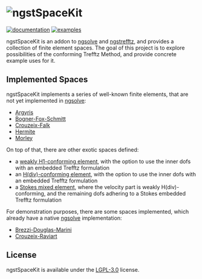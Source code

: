 # ![ngstSpaceKit](./assets/banner.png)

[![documentation](https://img.shields.io/badge/ngstSpaceKit-documentation-blue?logo=bookstack)](https://johann-cm.codeberg.page/ngstspacekit/docs/index.html)
[![examples](https://img.shields.io/badge/ngstSpaceKit-examples-%23F37626?logo=jupyter&logoColor=%23F37626)](https://johann-cm.codeberg.page/ngstspacekit/examples/index.html)

ngstSpaceKit is an addon to [ngsolve](https://ngsolve.org/) and [ngstrefftz](https://github.com/paulSt/ngstrefftz),
and provides a collection of finite element spaces.
The goal of this project is to explore possibilities of the conforming Trefftz Method,
and provide concrete example uses for it.

## Implemented Spaces

ngstSpaceKit implements a series of well-known finite elements,
that are not yet implemented in [ngsolve](https://ngsolve.org/):
- [Argyris](https://johann-cm.codeberg.page/ngstspacekit/docs/ngstSpaceKit.html#Argyris)
- [Bogner-Fox-Schmitt](https://johann-cm.codeberg.page/ngstspacekit/docs/ngstSpaceKit.html#BognerFoxSchmitt)
- [Crouzeix-Falk](https://johann-cm.codeberg.page/ngstspacekit/docs/ngstSpaceKit.html#CrouzeixFalk)
- [Hermite](https://johann-cm.codeberg.page/ngstspacekit/docs/ngstSpaceKit.html#HDiv)
- [Morley](https://johann-cm.codeberg.page/ngstspacekit/docs/ngstSpaceKit.html#Morley)

On top of that, there are other exotic spaces defined:
- a [weakly H1-conforming element](https://johann-cm.codeberg.page/ngstspacekit/docs/ngstSpaceKit.html#WeakH1),
  with the option to use the inner dofs with an embedded Trefftz formulation
- an [H(div)-conforming element](https://johann-cm.codeberg.page/ngstspacekit/docs/ngstSpaceKit.html#HDiv),
  with the option to use the inner dofs with an embedded Trefftz formulation
- a [Stokes mixed element](https://johann-cm.codeberg.page/ngstspacekit/docs/ngstSpaceKit.html#WeakStokes),
  where the velocity part is weakly H(div)-conforming, and the remaining dofs adhering to a Stokes embedded Trefftz formulation

For demonstration purposes, there are some spaces implemented,
which already have a native [ngsolve](https://ngsolve.org/) implementation:
- [Brezzi-Douglas-Marini](https://johann-cm.codeberg.page/ngstspacekit/docs/ngstSpaceKit/demo.html#BDM)
- [Crouzeix-Raviart](https://johann-cm.codeberg.page/ngstspacekit/docs/ngstSpaceKit/demo.html#CrouzeixRaviart)

## License

ngstSpaceKit is available under the [LGPL-3.0](./LICENSE) license.
